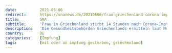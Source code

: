 ```yaml
---
date:          2021-05-06
redirect:      https://snanews.de/20210506/frau-griechenland-corona-impfung-tod-1990426.html
title:         SNA
subtitle:      'Frau in Griechenland stirbt 14 Stunden nach Corona-Impfung'
description:   'Die Gesundheitsbehörden Griechenlands ermitteln laut Medienberichten zum Tod einer 44-Jährigen, die nach einer Corona-Impfung verstarb.'
country:       DE
categories:    [Impfung]
tags:          [mit oder an impfung gestorben, griechenland]
---
```

